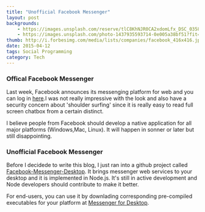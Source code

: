 ```yaml
---
title: "Unofficial Facebook Messenger"
layout: post
backgrounds:
    - https://images.unsplash.com/reserve/tlC8KhNJR0CA2xdomLfx_DSC_0358-2.jpg
    - https://images.unsplash.com/photo-1437935593714-0e005a38bf51?fit=crop&fm=jpg
thumb: http://i.forbesimg.com/media/lists/companies/facebook_416x416.jpg
date: 2015-04-12
tags: Social Programming
category: Tech
---
```


### Offical Facebook Messenger

Last week, Facebook announces its messenging platform for web and you can log in <a href="https://www.messenger.com/login" target="_blank">here</a>.I was not really impressive with the look and also have a security concern about 'shoulder surfing' since it is really easy to read full screen chatbox from a certain distinct.

I believe people from Facebook should develop a native application for all major platforms (Windows,Mac, Linux). It will happen in sonner or later but still disappointing.

### Unofficial Facebook Messenger
Before I decidede to write this blog, I just ran into a github project called <a href="https://github.com/Aluxian/Facebook-Messenger-Desktop" target="_blank">Facebook-Messenger-Desktop</a>. It brings messenger web services to your desktop and it is implemented in Node.js. It's still in active development and Node developers should contribute to make it better.

For end-users, you can use it by downlading corresponding pre-compiled executables for your platform at <a href="https://pnd.gs/a/nII6E3gZkdnE1+oyOSo8LUbQyBT2DaX+NX7M1cVC/i8=" target="_blank">Messenger for Desktop</a>.









